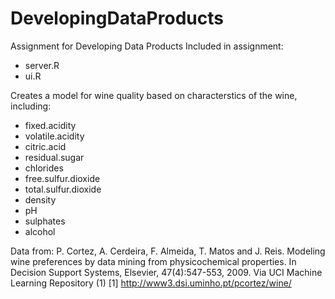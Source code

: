 DevelopingDataProducts
======================

Assignment for Developing Data Products
Included in assignment:
 - server.R
 - ui.R
 
 Creates a model for wine quality based on characterstics of the wine, including:
  - fixed.acidity
  - volatile.acidity
  - citric.acid
  - residual.sugar
  - chlorides
  - free.sulfur.dioxide
  - total.sulfur.dioxide
  - density
  - pH
  - sulphates
  - alcohol
 
Data from:  P. Cortez, A. Cerdeira, F. Almeida, T. Matos and J. Reis. Modeling wine preferences by data mining from physicochemical properties. In Decision Support Systems, Elsevier, 47(4):547-553, 2009. Via UCI Machine Learning Repository (1)
[1] http://www3.dsi.uminho.pt/pcortez/wine/